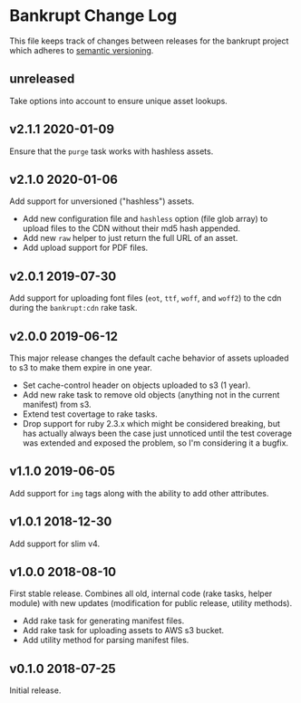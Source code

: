 # Bankrupt Change Log

This file keeps track of changes between releases for the bankrupt project
which adheres to [semantic versioning](https://semver.org).

## unreleased

Take options into account to ensure unique asset lookups.

## v2.1.1 2020-01-09

Ensure that the `purge` task works with hashless assets.

## v2.1.0 2020-01-06

Add support for unversioned ("hashless") assets.

* Add new configuration file and `hashless` option (file glob array) to upload
  files to the CDN without their md5 hash appended.
* Add new `raw` helper to just return the full URL of an asset.
* Add upload support for PDF files.

## v2.0.1 2019-07-30

Add support for uploading font files (`eot`, `ttf`, `woff`, and `woff2`) to
the cdn during the `bankrupt:cdn` rake task.

## v2.0.0 2019-06-12

This major release changes the default cache behavior of assets uploaded to s3
to make them expire in one year.

* Set cache-control header on objects uploaded to s3 (1 year).
* Add new rake task to remove old objects (anything not in the current
  manifest) from s3.
* Extend test covertage to rake tasks.
* Drop support for ruby 2.3.x which might be considered breaking, but has
  actually always been the case just unnoticed until the test coverage was
  extended and exposed the problem, so I'm considering it a bugfix.

## v1.1.0 2019-06-05

Add support for `img` tags along with the ability to add other attributes.

## v1.0.1 2018-12-30

Add support for slim v4.

## v1.0.0 2018-08-10

First stable release. Combines all old, internal code (rake tasks, helper
module) with new updates (modification for public release, utility methods).

* Add rake task for generating manifest files.
* Add rake task for uploading assets to AWS s3 bucket.
* Add utility method for parsing manifest files.

## v0.1.0 2018-07-25

Initial release.

